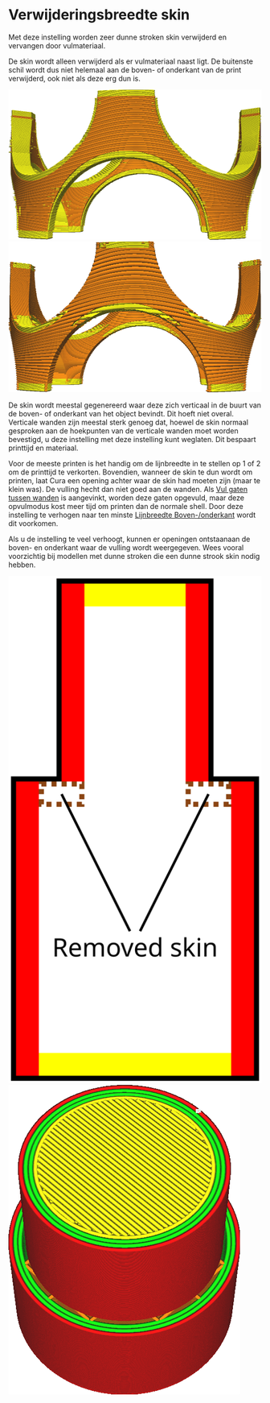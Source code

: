 Verwijderingsbreedte skin
====
Met deze instelling worden zeer dunne stroken skin verwijderd en vervangen door vulmateriaal.

De skin wordt alleen verwijderd als er vulmateriaal naast ligt. De buitenste schil wordt dus niet helemaal aan de boven- of onderkant van de print verwijderd, ook niet als deze erg dun is.

![Geen skinverwijdering](../../../articles/images/skin_preshrink_original.png)
![Dunne strepen zijn verwijderd](../../../articles/images/skin_preshrink_shrunk.png)

De skin wordt meestal gegenereerd waar deze zich verticaal in de buurt van de boven- of onderkant van het object bevindt. Dit hoeft niet overal. Verticale wanden zijn meestal sterk genoeg dat, hoewel de skin normaal gesproken aan de hoekpunten van de verticale wanden moet worden bevestigd, u deze instelling met deze instelling kunt weglaten. Dit bespaart printtijd en materiaal.

Voor de meeste printen is het handig om de lijnbreedte in te stellen op 1 of 2 om de printtijd te verkorten. Bovendien, wanneer de skin te dun wordt om printen, laat Cura een opening achter waar de skin had moeten zijn (maar te klein was). De vulling hecht dan niet goed aan de wanden. Als [Vul gaten tussen wanden](../shell/fill_perimeter_gaps.md) is aangevinkt, worden deze gaten opgevuld, maar deze opvulmodus kost meer tijd om printen dan de normale shell. Door deze instelling te verhogen naar ten minste [Lijnbreedte Boven-/onderkant](../resolution/skin_line_width.md) wordt dit voorkomen.

Als u de instelling te veel verhoogt, kunnen er openingen ontstaan ​​aan de boven- en onderkant waar de vulling wordt weergegeven. Wees vooral voorzichtig bij modellen met dunne stroken die een dunne strook skin nodig hebben.

![Deze stukjes skin worden verwijderd en de vulling wordt zichtbaar.](../../../articles/images/skin_preshrink_problem.svg)
![De vulling is ook te zien in de laagweergave](../../../articles/images/skin_preshrink_problem_screenshot.png)
